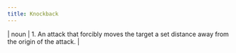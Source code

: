 ```yaml
---
title: Knockback
---
```

| noun | 1.  	An attack that forcibly moves the target a set distance away from the origin of the attack.	|